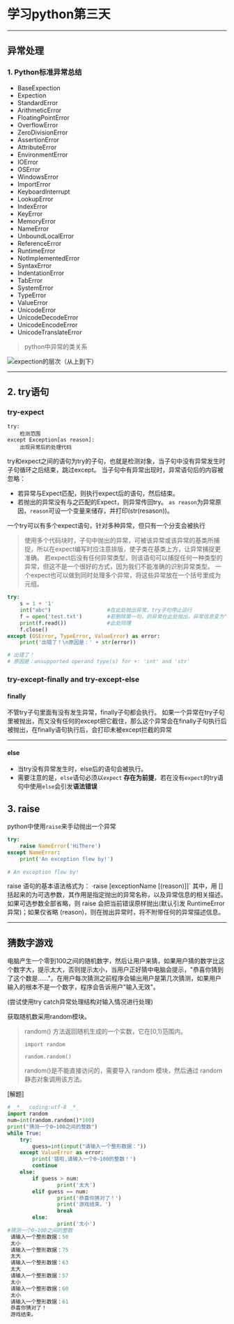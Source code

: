 # 学习python第三天
***
##  异常处理
###  1. Python标准异常总结
* BaseExpection
* Expection
* StandardError
* ArithmeticError
* FloatingPointError
* OverflowError
* ZeroDivisionError
* AssertionError
* AttributeError
* EnvironmentError
* IOError
* OSError
* WindowsError
* ImportError
* KeyboardInterrupt
* LookupError
* IndexError
* KeyError
* MemoryError
* NameError
* UnboundLocalError
* ReferenceError
* RuntimeError
* NotImplementedError
* SyntaxError
* IndentationError
* TabError
* SystemError
* TypeError
* ValueError
* UnicodeError
* UnicodeDecodeError
* UnicodeEncodeError
* UnicodeTranslateError
> python中异常的类关系

![expection的层次（从上到下）](https://camo.githubusercontent.com/e9b48743c3300f4d9a3ad201246277b2bc5245e1/68747470733a2f2f696d672d626c6f672e6373646e696d672e636e2f32303230303731303133313430343534382e706e67)
***
##  2. try语句
###  try-expect
```
try:
    检测范围
except Exception[as reason]:
    出现异常后的处理代码
```
try和expect之间的语句为try的子句，也就是检测对象，当子句中没有异常发生时子句循环之后结束，跳过except。
当子句中有异常出现时，异常语句后的内容被忽略：
  * 若异常与Expect匹配，则执行expect后的语句，然后结束。
  * 若抛出的异常没有与之匹配的Expect，则异常传回try。
`as reason`为异常原因，`reason`可设一个变量来储存，并打印(str(resason))。

一个try可以有多个expect语句，针对多种异常，但只有一个分支会被执行
> 使用多个代码块时，子句中抛出的异常，可被该异常或该异常的基类所捕捉，所以在expect编写时应注意排版，使子类在基类上方，让异常捕捉更准确。
> 若expect后没有任何异常类型，则该语句可以捕捉任何一种类型的异常，但这不是一个很好的方式，因为我们不能准确的识别异常类型。
一个expect也可以做到同时处理多个异常，将这些异常放在一个括号里成为元组。
```python
try:
    s = 1 + '1'
    int("abc")                  #在此处抛出异常，try子句停止运行
    f = open('test.txt')        #若删除第一句，则异常在此处抛出，异常信息变为"  invalid literal for int() with base 10: 'abc'  "
    print(f.read())             #此处同理
    f.close()
except (OSError, TypeError, ValueError) as error:
    print('出错了！\n原因是：' + str(error))

# 出错了！
# 原因是：unsupported operand type(s) for +: 'int' and 'str'
```
###  try-except-finally and try-except-else
#### finally 
不管try子句里面有没有发生异常，finally子句都会执行。
如果一个异常在try子句里被抛出，而又没有任何的except把它截住，那么这个异常会在finally子句执行后被抛出，在finally语句执行后，会打印未被except拦截的异常
***
#### else
* 当try没有异常发生时，else后的语句会被执行。
* 需要注意的是，`else`语句必须以`expect` **存在为前提**，若在没有`expect`的try语句中使用`else`会引发**语法错误**
##  3. raise
python中使用`raise`来手动抛出一个异常
```python
try:
    raise NameError('HiThere')
except NameError:
    print('An exception flew by!')
    
# An exception flew by!
```
raise 语句的基本语法格式为： ·raise [exceptionName [(reason)]]`
其中，用 [] 括起来的为可选参数，其作用是指定抛出的异常名称，以及异常信息的相关描述。如果可选参数全部省略，则 raise 会把当前错误原样抛出(默认引发 RuntimeError 异常)；如果仅省略 (reason)，则在抛出异常时，将不附带任何的异常描述信息。
***

##  猜数字游戏
电脑产生一个零到100之间的随机数字，然后让用户来猜，如果用户猜的数字比这个数字大，提示太大，否则提示太小，当用户正好猜中电脑会提示，"恭喜你猜到了这个数是......"。在用户每次猜测之前程序会输出用户是第几次猜测，如果用户输入的根本不是一个数字，程序会告诉用户"输入无效"。

(尝试使用try catch异常处理结构对输入情况进行处理)

获取随机数采用random模块。
> random() 方法返回随机生成的一个实数，它在[0,1)范围内。
> ```
> import random
> 
> random.random()
> ```
> random()是不能直接访问的，需要导入 random 模块，然后通过 random 静态对象调用该方法。

[解题]
```python
# _*_  coding:utf-8 _*_
import random
num=int(random.random()*100)
print("猜测一个0~100之间的整数")
while True:
    try:
        guess=int(input("请输入一个整形数据："))
    except ValueError as error:
        print('错啦,请输入一个0~100的整数！')
        continue
    else:
        if guess > num:
                print('太大')
        elif guess == num:
                print('恭喜你猜对了！')
                print('游戏结束。')
                break
        else:
                print('太小')
#猜测一个0~100之间的整数
 请输入一个整形数据：50
 太小
 请输入一个整形数据：75
 太大
 请输入一个整形数据：63
 太大
 请输入一个整形数据：57
 太小
 请输入一个整形数据：60
 太小
 请输入一个整形数据：61
 恭喜你猜对了！
 游戏结束。


```
